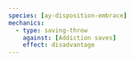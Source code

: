 ```yaml
---
species: [ay-disposition-embrace]
mechanics:
  - type: saving-throw
    against: [Addiction saves]
    effect: disadvantage
---
```

